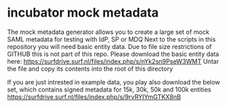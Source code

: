 # incubator mock metadata

The mock metadata generator allows you to create a large set of mock SAML metadata for testing with IdP, SP or MDQ 
Next to the scripts in this repository you will need basic entity data. Due to file size restrictions of GITHUB this is not part of this repo.
Please download the basic entity data here: https://surfdrive.surf.nl/files/index.php/s/nYk2sn9PseW3WMT
Untar the file and copy its contents into the root of this directory

If you are just intrested in example data, you play also download the below set, which contains signed metadata for 15k, 30k, 50k and 100k entities
https://surfdrive.surf.nl/files/index.php/s/9rvRYIYmGTKX8nB

